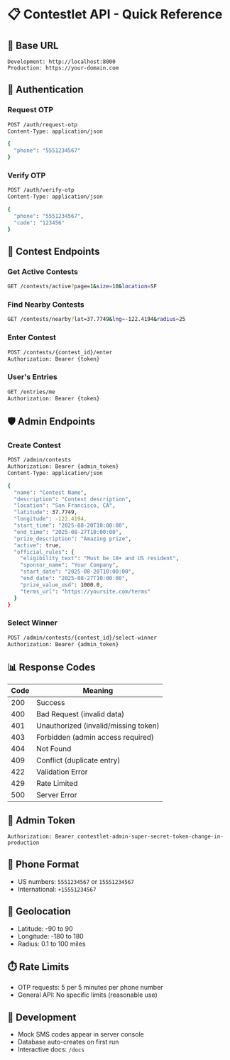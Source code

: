 # 📋 Contestlet API - Quick Reference

## 🔗 Base URL
```
Development: http://localhost:8000
Production: https://your-domain.com
```

## 🔐 Authentication

### Request OTP
```bash
POST /auth/request-otp
Content-Type: application/json

{
  "phone": "5551234567"
}
```

### Verify OTP
```bash
POST /auth/verify-otp
Content-Type: application/json

{
  "phone": "5551234567",
  "code": "123456"
}
```

## 🎯 Contest Endpoints

### Get Active Contests
```bash
GET /contests/active?page=1&size=10&location=SF
```

### Find Nearby Contests
```bash
GET /contests/nearby?lat=37.7749&lng=-122.4194&radius=25
```

### Enter Contest
```bash
POST /contests/{contest_id}/enter
Authorization: Bearer {token}
```

### User's Entries
```bash
GET /entries/me
Authorization: Bearer {token}
```

## 🛡️ Admin Endpoints

### Create Contest
```bash
POST /admin/contests
Authorization: Bearer {admin_token}
Content-Type: application/json

{
  "name": "Contest Name",
  "description": "Contest description",
  "location": "San Francisco, CA",
  "latitude": 37.7749,
  "longitude": -122.4194,
  "start_time": "2025-08-20T10:00:00",
  "end_time": "2025-08-27T10:00:00",
  "prize_description": "Amazing prize",
  "active": true,
  "official_rules": {
    "eligibility_text": "Must be 18+ and US resident",
    "sponsor_name": "Your Company",
    "start_date": "2025-08-20T10:00:00",
    "end_date": "2025-08-27T10:00:00",
    "prize_value_usd": 1000.0,
    "terms_url": "https://yoursite.com/terms"
  }
}
```

### Select Winner
```bash
POST /admin/contests/{contest_id}/select-winner
Authorization: Bearer {admin_token}
```

## 📊 Response Codes

| Code | Meaning |
|------|---------|
| 200 | Success |
| 400 | Bad Request (invalid data) |
| 401 | Unauthorized (invalid/missing token) |
| 403 | Forbidden (admin access required) |
| 404 | Not Found |
| 409 | Conflict (duplicate entry) |
| 422 | Validation Error |
| 429 | Rate Limited |
| 500 | Server Error |

## 🔑 Admin Token
```
Authorization: Bearer contestlet-admin-super-secret-token-change-in-production
```

## 📱 Phone Format
- US numbers: `5551234567` or `15551234567`
- International: `+15551234567`

## 📍 Geolocation
- Latitude: -90 to 90
- Longitude: -180 to 180
- Radius: 0.1 to 100 miles

## ⏱️ Rate Limits
- OTP requests: 5 per 5 minutes per phone number
- General API: No specific limits (reasonable use)

## 🧪 Development
- Mock SMS codes appear in server console
- Database auto-creates on first run
- Interactive docs: `/docs`
